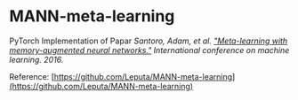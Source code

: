 # MANN-meta-learning

PyTorch Implementation of Papar _Santoro, Adam, et al. ["Meta-learning with memory-augmented neural networks."](https://proceedings.mlr.press/v48/santoro16.pdf) International conference on machine learning. 2016._

Reference: [https://github.com/Leputa/MANN-meta-learning](https://github.com/Leputa/MANN-meta-learning)